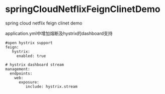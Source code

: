 # springCloudNetflixFeignClinetDemo
spring cloud netflix feign clinet demo

application.yml中增加熔断及hystrix的dashboard支持
```
#open hystrix support
feign:
   hystrix:
     enabled: true

# hystrix dashboard stream
management:
  endpoints:
    web:
      exposure:
         include: hystrix.stream
```
